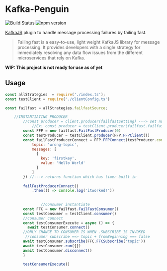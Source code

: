 # Kafka-Penguin

[![Build Status](https://travis-ci.com/Nevon/kafkajs-dlq.svg?branch=master)](https://travis-ci.com/Nevon/kafkajs-dlq)
[![npm version](https://badge.fury.io/js/kafkajs-dlq.svg)](https://badge.fury.io/js/kafkajs-dlq)

[KafkaJS](https://github.com/tulios/kafkajs) plugin to handle message
processing failures by failing fast. 

> Failing fast is a easy-to-use, light weight KafkaJS library for message processing. It provides 
> developers with a single strategy for immediately resolving any data flow issues from the different 
> microservices that rely on Kafka.  

**WIP: This project is not ready for use as of yet**

## Usage

```javascript
const allStrategies  = require('./index.ts');
const testClient = require('./clientConfig.ts')

const failfast = allStrategies.failfastSource;

    //INSTANTIATING PRODUCER
        //const producer = client.producer(failfastSetting) ---> set num of retries
            //Ex: const producer = testClient.producer(failfast.failfastProducerClient)
        const FFP = new failfast.FailFastProducer(0)
        const testProducer = testClient.producer(FFP.FFPClient())
        const failFastProducerConnect = FFP.FFPConnect(testProducer.connect, testProducer.disconnect, testProducer.send, {
            topic: 'wrong-topic',
            messages: [
              {
                key: 'firstkey',
                value: 'Hello World'
              }
            ]
        }) //---> returns function which has timer built in
        
        failFastProducerConnect()
            .then(() => console.log('itworked!'))
            
            
                //consumer instantiate
        const FFC = new failfast.FailFastConsumer()
        const testConsumer = testClient.consumer()
        //consumer connect
        const testConsumerExecute = async () => { 
          await testConsumer.connect()
        //ONLY CHANGE TO CONSUMER IS WHEN .SUBSCRIBE IS INVOKED
         //consumer subscribe ==> topic + fromBeginning === false
        await testConsumer.subscribe(FFC.FFCSubscribe('topic'))
        await testConsumer.run({})
        await testConsumer.disconnect()
        }
       
        testConsumerExecute()
        

